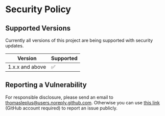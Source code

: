 # Security Policy

## Supported Versions

Currently all versions of this project are
being supported with security updates.

| Version         | Supported          |
| --------------- | ------------------ |
| 1.x.x and above | :white_check_mark: |

## Reporting a Vulnerability

For responsible disclosure, please send an email to thomasleplus@users.noreply.github.com. Otherwise you can use [this link](https://github.com/thomasleplus/bazaar/issues/new?assignees=thomasleplus&labels=security&template=security_vulnerability.md&title=%5BVULN%5D) (GitHub account required) to report an issue publicly.
